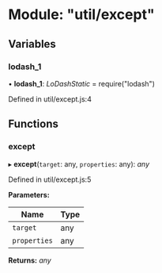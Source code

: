 # Module: "util/except"

## Variables

###  lodash_1

• **lodash_1**: *LoDashStatic* = require("lodash")

Defined in util/except.js:4

## Functions

###  except

▸ **except**(`target`: any, `properties`: any): *any*

Defined in util/except.js:5

**Parameters:**

Name | Type |
------ | ------ |
`target` | any |
`properties` | any |

**Returns:** *any*
